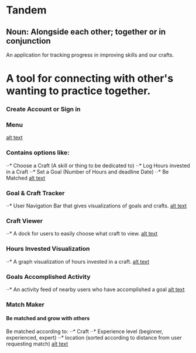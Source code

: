 # Tandem
## Noun: Alongside each other; together or in conjunction

An application for tracking progress in improving skills and our crafts. 

A tool for connecting with other's wanting to practice together.
======

### Create Account or Sign in

### Menu
[alt text](https://github.com/alejandroharb/Tandem/blob/master/public/assets/img/instructional/instruction-menu.png "Menu Bar")
### Contains options like:
⋅⋅* Choose a Craft (A skill or thing to be dedicated to)
⋅⋅* Log Hours invested in a Craft
⋅⋅* Set a Goal (Number of Hours and deadline Date)
⋅⋅* Be Matched
[alt text](https://github.com/alejandroharb/Tandem/blob/master/public/assets/img/instructional/instruction-menu-expanded.png "Menu Expanded")

### Goal & Craft Tracker
⋅⋅* User Navigation Bar that gives visualizations of goals and crafts.
[alt text](https://github.com/alejandroharb/Tandem/blob/master/public/assets/img/instructional/instruction-user-bar.png "Top User Bar")

### Craft Viewer
⋅⋅* A dock for users to easily choose what craft to view.
[alt text](https://github.com/alejandroharb/Tandem/blob/master/public/assets/img/instructional/instruction-craft-controller.png "Craft Buttons")

### Hours Invested Visualization
⋅⋅* A graph visualization of hours invested in a craft.
[alt text](https://github.com/alejandroharb/Tandem/blob/master/public/assets/img/instructional/instruction-hour-graph.png "Hour Graphs")

### Goals Accomplished Activity
⋅⋅* An activity feed of nearby users who have accomplished a goal
[alt text](https://github.com/alejandroharb/Tandem/blob/master/public/assets/img/instructional/instruction-activity.png "Users Activity")

### Match Maker
#### Be matched and grow with others
Be matched according to:
⋅⋅* Craft 
⋅⋅* Experience level (beginner, experienced, expert)
⋅⋅* location (sorted according to distance from user requesting match)
[alt text](https://github.com/alejandroharb/Tandem/blob/master/public/assets/img/instructional/instruction-matches.png "User Matches")